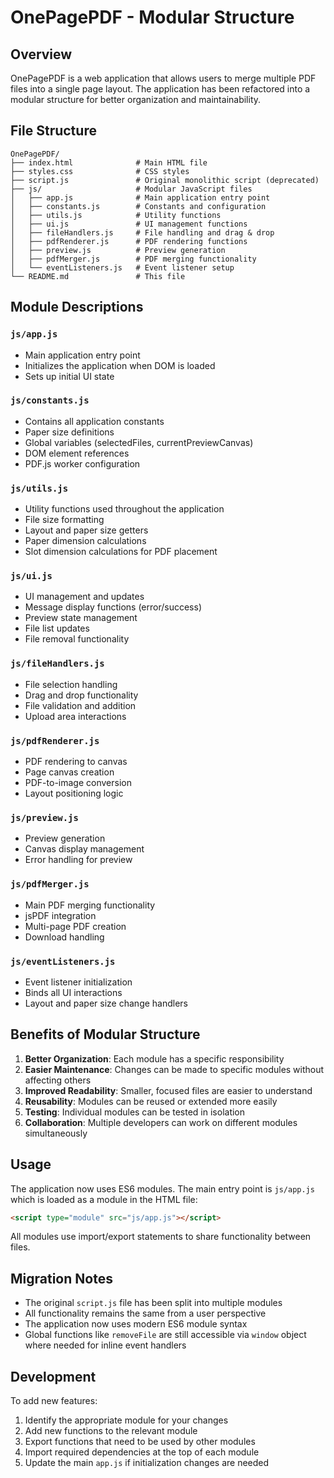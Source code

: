 # OnePagePDF - Modular Structure

## Overview
OnePagePDF is a web application that allows users to merge multiple PDF files into a single page layout. The application has been refactored into a modular structure for better organization and maintainability.

## File Structure

```
OnePagePDF/
├── index.html              # Main HTML file
├── styles.css              # CSS styles
├── script.js               # Original monolithic script (deprecated)
├── js/                     # Modular JavaScript files
│   ├── app.js              # Main application entry point
│   ├── constants.js        # Constants and configuration
│   ├── utils.js            # Utility functions
│   ├── ui.js               # UI management functions
│   ├── fileHandlers.js     # File handling and drag & drop
│   ├── pdfRenderer.js      # PDF rendering functions
│   ├── preview.js          # Preview generation
│   ├── pdfMerger.js        # PDF merging functionality
│   └── eventListeners.js   # Event listener setup
└── README.md               # This file
```

## Module Descriptions

### `js/app.js`
- Main application entry point
- Initializes the application when DOM is loaded
- Sets up initial UI state

### `js/constants.js`
- Contains all application constants
- Paper size definitions
- Global variables (selectedFiles, currentPreviewCanvas)
- DOM element references
- PDF.js worker configuration

### `js/utils.js`
- Utility functions used throughout the application
- File size formatting
- Layout and paper size getters
- Paper dimension calculations
- Slot dimension calculations for PDF placement

### `js/ui.js`
- UI management and updates
- Message display functions (error/success)
- Preview state management
- File list updates
- File removal functionality

### `js/fileHandlers.js`
- File selection handling
- Drag and drop functionality
- File validation and addition
- Upload area interactions

### `js/pdfRenderer.js`
- PDF rendering to canvas
- Page canvas creation
- PDF-to-image conversion
- Layout positioning logic

### `js/preview.js`
- Preview generation
- Canvas display management
- Error handling for preview

### `js/pdfMerger.js`
- Main PDF merging functionality
- jsPDF integration
- Multi-page PDF creation
- Download handling

### `js/eventListeners.js`
- Event listener initialization
- Binds all UI interactions
- Layout and paper size change handlers

## Benefits of Modular Structure

1. **Better Organization**: Each module has a specific responsibility
2. **Easier Maintenance**: Changes can be made to specific modules without affecting others
3. **Improved Readability**: Smaller, focused files are easier to understand
4. **Reusability**: Modules can be reused or extended more easily
5. **Testing**: Individual modules can be tested in isolation
6. **Collaboration**: Multiple developers can work on different modules simultaneously

## Usage

The application now uses ES6 modules. The main entry point is `js/app.js` which is loaded as a module in the HTML file:

```html
<script type="module" src="js/app.js"></script>
```

All modules use import/export statements to share functionality between files.

## Migration Notes

- The original `script.js` file has been split into multiple modules
- All functionality remains the same from a user perspective
- The application now uses modern ES6 module syntax
- Global functions like `removeFile` are still accessible via `window` object where needed for inline event handlers

## Development

To add new features:
1. Identify the appropriate module for your changes
2. Add new functions to the relevant module
3. Export functions that need to be used by other modules
4. Import required dependencies at the top of each module
5. Update the main `app.js` if initialization changes are needed